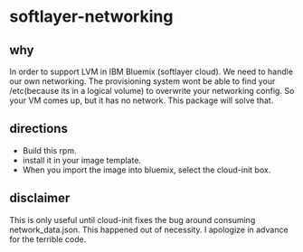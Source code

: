 # softlayer-networking

## why
In order to support LVM in IBM Bluemix (softlayer cloud). We need to handle our own networking. The provisioning system wont be able to find your /etc(because its in a logical volume) to overwrite your networking config. So your VM comes up, but it has no network. This package will solve that.

## directions
- Build this rpm.
- install it in your image template. 
- When you import the image into bluemix, select the cloud-init box.

## disclaimer
This is only useful until cloud-init fixes the bug around consuming network_data.json. 
This happened out of necessity. I apologize in advance for the terrible code. 
